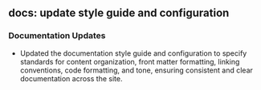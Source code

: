 ## docs: update style guide and configuration

### Documentation Updates

- Updated the documentation style guide and configuration to specify standards for content organization, front matter formatting, linking conventions, code formatting, and tone, ensuring consistent and clear documentation across the site.